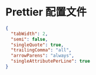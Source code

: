 # Prettier 配置文件

```json
{
  "tabWidth": 2,
  "semi": false,
  "singleQuote": true,
  "trailingComma": "all",
  "arrowParens": "always",
  "singleAttributePerLine": true
}
```
